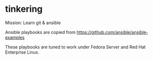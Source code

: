 # tinkering
Mission: Learn git & ansible

Ansible playbooks are copied from https://github.com/ansible/ansible-examples 

These playbooks are tuned to work under Fedora Server and Red Hat Enterprise Linux.

